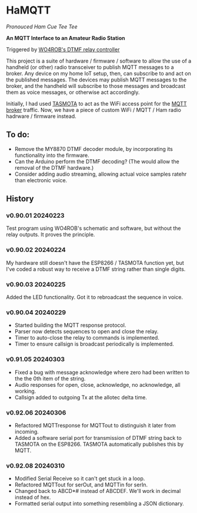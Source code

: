 # HaMQTT
_Pronouced Ham Cue Tee Tee_

**An MQTT Interface to an Amateur Radio Station**

Triggered by [WO4ROB's DTMF relay controller](http://51454.nodes.allstarlink.org/DTMF-Remote-Control.html)

This project is a suite of hardware / firmware / software to allow the use of a handheld (or other) radio transceiver to publish MQTT messages to a broker. Any device on my home IoT setup, then, can subscribe to and act on the published messages. The devices may publish MQTT messages to the broker, and the handheld will subscribe to those messages and broadcast them as voice messages, or otherwise act accordingly.

Initially, I had used [TASMOTA](https://tasmota.github.io/) to act as the WiFi access point for the [MQTT broker](https://en.wikipedia.org/wiki/MQTT) traffic. Now, we have a piece of custom WiFi / MQTT / Ham radio hadrware / firmware instead.

## To do:
- Remove the MY8870 DTMF decoder module, by incorporating its functionality into the firmware.
- Can the Arduino perform the DTMF decoding? (The would allow the removal of the DTMF hardware.)
- Consider adding audio streaming, allowing actual voice samples ratehr than electronic voice.


## History
### v0.90.01 20240223

Test program using WO4ROB's schematic and software, but without the relay outputs. It proves the principle.

### v0.90.02 20240224
My hardware still doesn't have the ESP8266 / TASMOTA function yet, but I've coded a robust way to receive a DTMF string rather than single digits. 

### v0.90.03 20240225
Added the LED functionality. Got it to rebroadcast the sequence in voice.

### v0.90.04 20240229
- Started building the MQTT response protocol.
- Parser now detects sequences to open and close the relay.
- Timer to auto-close the relay to commands is implemented.
- Timer to ensure callsign is broadcast periodically is implemented.

### v0.91.05 20240303
- Fixed a bug with message acknowledge where zero had been written to the the 0th item of the string.
- Audio responses for open, close, acknowledge, no acknowledge, all working.
- Callsign added to outgoing Tx at the allotec delta time.

### v0.92.06 20240306
- Refactored MQTTresponse for MQTTout to distinguish it later from incoming.
- Added a software serial port for transmission of DTMF string back to TASMOTA on the ESP8266. TASMOTA automatically publishes this by MQTT.

### v0.92.08 20240310
- Modified Serial Receive so it can't get stuck in a loop.
- Refactored MQTTout for serOut, and MQTTin for serIn.
- Changed back to ABCD*# instead of ABCDEF. We'll work in decimal instead of hex.
- Formatted serial output into something resembling a JSON dictionary.


